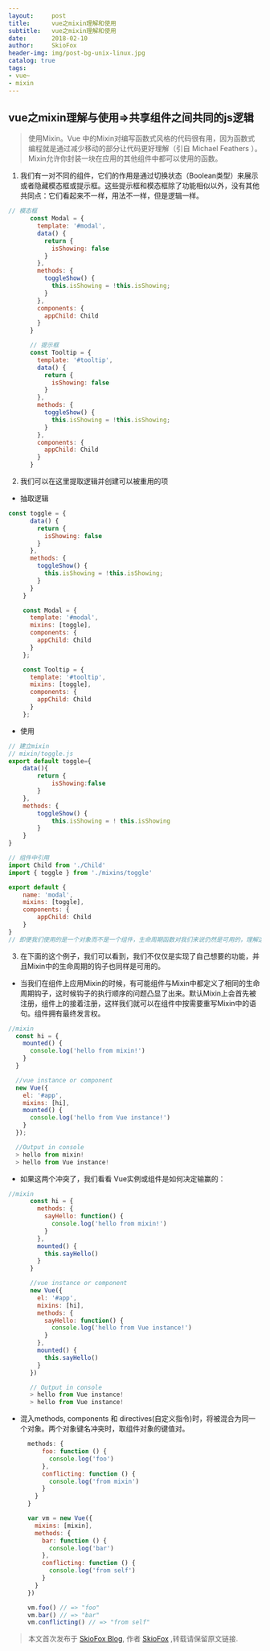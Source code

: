 ```yaml
---
layout:     post
title:      vue之mixin理解和使用
subtitle:   vue之mixin理解和使用
date:       2018-02-10
author:     SkioFox
header-img: img/post-bg-unix-linux.jpg
catalog: true
tags:
- vue~
- mixin
---
```

## vue之mixin理解与使用=>共享组件之间共同的js逻辑

> 使用Mixin。Vue 中的Mixin对编写函数式风格的代码很有用，因为函数式编程就是通过减少移动的部分让代码更好理解（引自 Michael Feathers ）。Mixin允许你封装一块在应用的其他组件中都可以使用的函数。

1. 我们有一对不同的组件，它们的作用是通过切换状态（Boolean类型）来展示或者隐藏模态框或提示框。这些提示框和模态框除了功能相似以外，没有其他共同点：它们看起来不一样，用法不一样，但是逻辑一样。
```js
// 模态框
      const Modal = {
        template: '#modal',
        data() {
          return {
            isShowing: false
          }
        },
        methods: {
          toggleShow() {
            this.isShowing = !this.isShowing;
          }
        },
        components: {
          appChild: Child
        }
      }

      // 提示框
      const Tooltip = {
        template: '#tooltip',
        data() {
          return {
            isShowing: false
          }
        },
        methods: {
          toggleShow() {
            this.isShowing = !this.isShowing;
          }
        },
        components: {
          appChild: Child
        }
      }
```
2. 我们可以在这里提取逻辑并创建可以被重用的项

  - 抽取逻辑

```js
const toggle = {
      data() {
        return {
          isShowing: false
        }
      },
      methods: {
        toggleShow() {
          this.isShowing = !this.isShowing;
        }
      }
    }

    const Modal = {
      template: '#modal',
      mixins: [toggle],
      components: {
        appChild: Child
      }
    };

    const Tooltip = {
      template: '#tooltip',
      mixins: [toggle],
      components: {
        appChild: Child
      }
    };
```
- 使用

```js
// 建立mixin
// mixin/toggle.js
export default toggle={
    data(){
        return {
            isShowing:false
        }
    },
    methods: {
        toggleShow() {
            this.isShowing = ! this.isShowing
        }
    }
}

```
```js
// 组件中引用
import Child from './Child'
import { toggle } from './mixins/toggle'

export default {
    name: 'modal',
    mixins: [toggle],
    components: {
        appChild: Child
    }
}
// 即便我们使用的是一个对象而不是一个组件，生命周期函数对我们来说仍然是可用的，理解这点很重要。我们也可以这里使用mounted()钩子函数，它将被应用于组件的生命周期上。
```
3. 在下面的这个例子，我们可以看到，我们不仅仅是实现了自己想要的功能，并且Mixin中的生命周期的钩子也同样是可用的。

- 当我们在组件上应用Mixin的时候，有可能组件与Mixin中都定义了相同的生命周期钩子，这时候钩子的执行顺序的问题凸显了出来。默认Mixin上会首先被注册，组件上的接着注册，这样我们就可以在组件中按需要重写Mixin中的语句。组件拥有最终发言权。

```js
//mixin
  const hi = {
    mounted() {
      console.log('hello from mixin!')
    }
  }

  //vue instance or component
  new Vue({
    el: '#app',
    mixins: [hi],
    mounted() {
      console.log('hello from Vue instance!')
    }
  });

  //Output in console
  > hello from mixin!
  > hello from Vue instance!
```
-  如果这两个冲突了，我们看看 Vue实例或组件是如何决定输赢的：
```js
//mixin
      const hi = {
        methods: {
          sayHello: function() {
            console.log('hello from mixin!')
          }
        },
        mounted() {
          this.sayHello()
        }
      }

      //vue instance or component
      new Vue({
        el: '#app',
        mixins: [hi],
        methods: {
          sayHello: function() {
            console.log('hello from Vue instance!')
          }
        },
        mounted() {
          this.sayHello()
        }
      })

      // Output in console
      > hello from Vue instance!
      > hello from Vue instance!
```
- 混入methods, components 和 directives(自定义指令)时，将被混合为同一个对象。两个对象键名冲突时，取组件对象的键值对。

  ```js
    methods: {
        foo: function () {
          console.log('foo')
        },
        conflicting: function () {
          console.log('from mixin')
        }
      }
    }

    var vm = new Vue({
      mixins: [mixin],
      methods: {
        bar: function () {
          console.log('bar')
        },
        conflicting: function () {
          console.log('from self')
        }
      }
    })

    vm.foo() // => "foo"
    vm.bar() // => "bar"
    vm.conflicting() // => "from self"

  ```

> 本文首次发布于 [SkioFox Blog](http://blog.skiofox.top), 作者 [SkioFox](https://github.com/LoverFancy/) ,转载请保留原文链接.